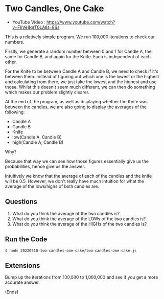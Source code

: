 # Two Candles, One Cake #

* YouTube Video : https://www.youtube.com/watch?v=FkVe8qrT0LA&t=86s

This is a relatively simple program. We run 100,000 iterations to check our
numbers.

Firstly, we generate a random number between 0 and 1 for Candle A, the same for
Candle B, and again for the Knife. Each is independent of each other.

For the Knife to be between Candle A and Candle B, we need to check if it's
between them. Instead of figuring out which one is the lowest or the highest
and calculating from there, we just take the lowest and the highest and use
those. Whilst this doesn't seem much different, we can then do something which
makes our problem slightly clearer.

At the end of the program, as well as displaying whether the Knife was between
the candles, we are also going to display the averages of the following:

* Candle A
* Candle B
* Knife
* low(Candle A, Candle B)
* high(Candle A, Candle B)

Why?

Because that way we can see how those figures essentially give us the
probabilities, hence give us the answer.

Intuitively we know that the average of each of the candles and the knife will
be 0.5. However, we don't really have much intuition for what the average of
the lows/highs of both candles are.

## Questions ##

1. What do you think the average of the two candles is?
2. What do you think the average of the LOWs of the two candles is?
3. What do you think the average of the HIGHs of the two candles is?

## Run the Code ##

```
$ node 20220510-two-candles-one-cake/two-candles-one-cake.js
```

## Extensions ##

Bump up the iterations from 100,000 to 1,000,000 and see if you get a more
accurate answer.

(Ends)
